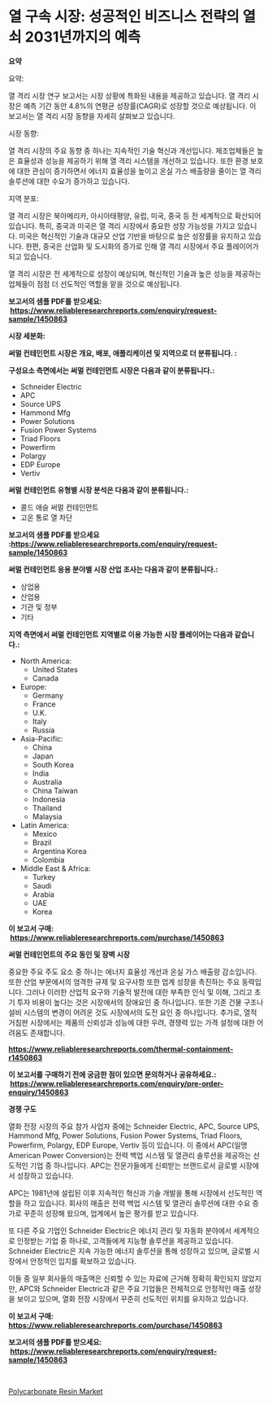 <p><h1>열 구속 시장: 성공적인 비즈니스 전략의 열쇠 2031년까지의 예측</h1></p><p><strong>요약</strong></p>
<p><p>요약:</p><p>열 격리 시장 연구 보고서는 시장 상황에 특화된 내용을 제공하고 있습니다. 열 격리 시장은 예측 기간 동안 4.8%의 연평균 성장률(CAGR)로 성장할 것으로 예상됩니다. 이 보고서는 열 격리 시장 동향을 자세히 살펴보고 있습니다.</p><p>시장 동향:</p><p>열 격리 시장의 주요 동향 중 하나는 지속적인 기술 혁신과 개선입니다. 제조업체들은 높은 효율성과 성능을 제공하기 위해 열 격리 시스템을 개선하고 있습니다. 또한 환경 보호에 대한 관심이 증가하면서 에너지 효율성을 높이고 온실 가스 배출량을 줄이는 열 격리 솔루션에 대한 수요가 증가하고 있습니다.</p><p>지역 분포:</p><p>열 격리 시장은 북아메리카, 아시아태평양, 유럽, 미국, 중국 등 전 세계적으로 확산되어 있습니다. 특히, 중국과 미국은 열 격리 시장에서 중요한 성장 가능성을 가지고 있습니다. 미국은 혁신적인 기술과 대규모 산업 기반을 바탕으로 높은 성장률을 유지하고 있습니다. 한편, 중국은 산업화 및 도시화의 증가로 인해 열 격리 시장에서 주요 플레이어가 되고 있습니다.</p><p>열 격리 시장은 전 세계적으로 성장이 예상되며, 혁신적인 기술과 높은 성능을 제공하는 업체들이 점점 더 선도적인 역할을 맡을 것으로 예상됩니다.</p></p>
<p><strong>보고서의 샘플 PDF를 받으세요: &nbsp;<a href="https://www.reliableresearchreports.com/enquiry/request-sample/1450863">https://www.reliableresearchreports.com/enquiry/request-sample/1450863</a></strong></p>
<p><strong>시장 세분화:</strong></p>
<p><strong> 써멀 컨테인먼트 시장은 개요, 배포, 애플리케이션 및 지역으로 더 분류됩니다. :</strong></p>
<p><strong>구성요소 측면에서는 써멀 컨테인먼트 시장은 다음과 같이 분류됩니다.:</strong></p>
<p><ul><li>Schneider Electric</li><li>APC</li><li>Source UPS</li><li>Hammond Mfg</li><li>Power Solutions</li><li>Fusion Power Systems</li><li>Triad Floors</li><li>Powerfirm</li><li>Polargy</li><li>EDP Europe</li><li>Vertiv</li></ul></p>
<p><strong> 써멀 컨테인먼트 유형별 시장 분석은 다음과 같이 분류됩니다.:</strong></p>
<p><ul><li>콜드 애슬 써멀 컨테인먼트</li><li>고온 통로 열 차단</li></ul></p>
<p><strong>보고서의 샘플 PDF를 받으세요 :<a href="https://www.reliableresearchreports.com/enquiry/request-sample/1450863">https://www.reliableresearchreports.com/enquiry/request-sample/1450863</a></strong></p>
<p><strong> 써멀 컨테인먼트 응용 분야별 시장 산업 조사는 다음과 같이 분류됩니다.:</strong></p>
<p><ul><li>상업용</li><li>산업용</li><li>기관 및 정부</li><li>기타</li></ul></p>
<p><strong>지역 측면에서 써멀 컨테인먼트 지역별로 이용 가능한 시장 플레이어는 다음과 같습니다.:</strong></p>
<p><ul>
    <li>
        North America:
        <ul>
            <li>United States</li>
            <li>Canada</li>
        </ul>
    </li>
    <li>
        Europe:
        <ul>
            <li>Germany</li>
            <li>France</li>
            <li>U.K.</li>
            <li>Italy</li>
            <li>Russia</li>
        </ul>
    </li>
    <li>
        Asia-Pacific:
        <ul>
            <li>China</li>
            <li>Japan</li>
            <li>South Korea</li>
            <li>India</li>
            <li>Australia</li>
            <li>China Taiwan</li>
            <li>Indonesia</li>
            <li>Thailand</li>
            <li>Malaysia</li>
        </ul>
    </li>
    <li>
        Latin America:
        <ul>
            <li>Mexico</li>
            <li>Brazil</li>
            <li>Argentina Korea</li>
            <li>Colombia</li>
        </ul>
    </li>
    <li>
        Middle East & Africa:
        <ul>
            <li>Turkey</li>
            <li>Saudi</li>
            <li>Arabia</li>
            <li>UAE</li>
            <li>Korea</li>
        </ul>
    </li>
    </ul></p>
<p><strong>이 보고서 구매: &nbsp;<a href="https://www.reliableresearchreports.com/purchase/1450863">https://www.reliableresearchreports.com/purchase/1450863</a></strong></p>
<p><strong>써멀 컨테인먼트의 주요 동인 및 장벽 시장</strong></p>
<p><p>중요한 주요 주도 요소 중 하나는 에너지 효율성 개선과 온실 가스 배출량 감소입니다. 또한 산업 부문에서의 엄격한 규제 및 요구사항 또한 업계 성장을 촉진하는 주요 동력입니다. 그러나 이러한 산업적 요구와 기술적 발전에 대한 부족한 인식 및 이해, 그리고 초기 투자 비용이 높다는 것은 시장에서의 장애요인 중 하나입니다. 또한 기존 건물 구조나 설비 시스템의 변경이 어려운 것도 시장에서의 도전 요인 중 하나입니다. 추가로, 열적 거침판 시장에서는 제품의 신뢰성과 성능에 대한 우려, 경쟁력 있는 가격 설정에 대한 어려움도 존재합니다.</p></p>
<p><strong><a href="https://www.reliableresearchreports.com/thermal-containment-r1450863">https://www.reliableresearchreports.com/thermal-containment-r1450863</a></strong></p>
<p><strong>이 보고서를 구매하기 전에 궁금한 점이 있으면 문의하거나 공유하세요.: &nbsp;<a href="https://www.reliableresearchreports.com/enquiry/pre-order-enquiry/1450863">https://www.reliableresearchreports.com/enquiry/pre-order-enquiry/1450863</a></strong></p>
<p><strong>경쟁 구도</strong></p>
<p><p>열화 전장 시장의 주요 참가 사업자 중에는 Schneider Electric, APC, Source UPS, Hammond Mfg, Power Solutions, Fusion Power Systems, Triad Floors, Powerfirm, Polargy, EDP Europe, Vertiv 등이 있습니다. 이 중에서 APC(일명 American Power Conversion)는 전력 백업 시스템 및 열관리 솔루션을 제공하는 선도적인 기업 중 하나입니다. APC는 전문가들에게 신뢰받는 브랜드로서 글로벌 시장에서 성장하고 있습니다.</p><p>APC는 1981년에 설립된 이후 지속적인 혁신과 기술 개발을 통해 시장에서 선도적인 역할을 하고 있습니다. 회사의 매출은 전력 백업 시스템 및 열관리 솔루션에 대한 수요 증가로 꾸준히 성장해 왔으며, 업계에서 높은 평가를 받고 있습니다. </p><p>또 다른 주요 기업인 Schneider Electric은 에너지 관리 및 자동화 분야에서 세계적으로 인정받는 기업 중 하나로, 고객들에게 지능형 솔루션을 제공하고 있습니다. Schneider Electric은 지속 가능한 에너지 솔루션을 통해 성장하고 있으며, 글로벌 시장에서 안정적인 입지를 확보하고 있습니다.</p><p>이들 중 일부 회사들의 매출액은 신뢰할 수 있는 자료에 근거해 정확히 확인되지 않았지만, APC와 Schneider Electric과 같은 주요 기업들은 전체적으로 안정적인 매출 성장을 보이고 있으며, 열화 전장 시장에서 꾸준히 선도적인 위치를 유지하고 있습니다.</p></p>
<p><strong>이 보고서 구매: &nbsp; <a href="https://www.reliableresearchreports.com/purchase/1450863">https://www.reliableresearchreports.com/purchase/1450863</a></strong></p>
<p><strong>보고서의 샘플 PDF를 받으세요: &nbsp;<a href="https://www.reliableresearchreports.com/enquiry/request-sample/1450863">https://www.reliableresearchreports.com/enquiry/request-sample/1450863</a></strong><strong></strong></p>
<p>&nbsp;</p>
<p><p><a href="https://military-diascia-e68.notion.site/Polycarbonate-Resin-Market-Size-Focuses-on-Market-Dynamics-In-Depth-Analysis-and-Future-Projections-9f4188f8744848d88fd711772fef3338">Polycarbonate Resin Market</a></p></p>